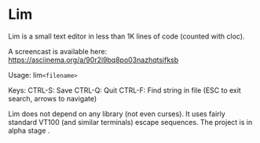 Lim
===

Lim is a small text editor in less than 1K lines of code (counted with cloc).

A screencast is available here: https://asciinema.org/a/90r2i9bq8po03nazhqtsifksb

Usage: lim`<filename>`

Keys:
    CTRL-S: Save
    CTRL-Q: Quit
    CTRL-F: Find string in file (ESC to exit search, arrows to navigate)

Lim  does not depend on any library (not even curses). It uses fairly standard
VT100 (and similar terminals) escape sequences. The project is in alpha
stage .

